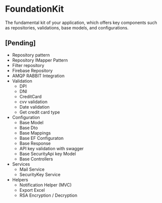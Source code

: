 # FoundationKit
The fundamental kit of your application, which offers key components such as repositories, validations, base models, and configurations.


## [Pending]
 - Repository pattern
 - Repository IMapper Pattern
 - Filter repository
 - Firebase Repository
 - AMQP RABBIT Integration
 - Validation
    - DPI
    - DNI
    - CreditCard
    - cvv validation
    - Date validation
    - Get credit card type
 - Configuration
    - Base Model
    - Base Dto
    - Base Mappings
    - Base EF Configuraton
    - Base Response
    - API key validation with swagger
    - Base SecurityApi key Model
    - Base Controllers
 - Services
   - Mail Service
   - SecurityKey Service
- Helpers
  - Notification Helper (MVC)
  - Export Excel
  - RSA Encryption / Decryption
